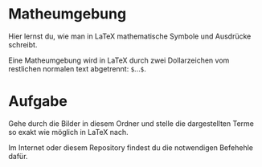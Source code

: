 # Matheumgebung

Hier lernst du, wie man in LaTeX mathematische Symbole und Ausdrücke schreibt.

Eine Matheumgebung wird in LaTeX durch zwei Dollarzeichen vom restlichen normalen text abgetrennt: `$`...`$`.

# Aufgabe

Gehe durch die Bilder in diesem Ordner und stelle die dargestellten Terme so exakt wie möglich in LaTeX nach.

Im Internet oder diesem Repository findest du die notwendigen Befehehle dafür. 
